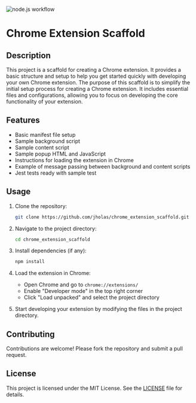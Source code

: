 ![node.js workflow](https://github.com/jholas/chrome_extension_scaffold/actions/workflows/node.js.yml/badge.svg)

# Chrome Extension Scaffold

## Description
This project is a scaffold for creating a Chrome extension. It provides a basic structure and setup to help you get started quickly with developing your own Chrome extension. The purpose of this scaffold is to simplify the initial setup process for creating a Chrome extension. It includes essential files and configurations, allowing you to focus on developing the core functionality of your extension.

## Features
- Basic manifest file setup
- Sample background script
- Sample content script
- Sample popup HTML and JavaScript
- Instructions for loading the extension in Chrome
- Example of message passing between background and content scripts
- Jest tests ready with sample test

## Usage
1. Clone the repository:
    ```sh
    git clone https://github.com/jholas/chrome_extension_scaffold.git
    ```
2. Navigate to the project directory:
    ```sh
    cd chrome_extension_scaffold
    ```
3. Install dependencies (if any):
    ```sh
    npm install
    ```
4. Load the extension in Chrome:
    - Open Chrome and go to `chrome://extensions/`
    - Enable "Developer mode" in the top right corner
    - Click "Load unpacked" and select the project directory

5. Start developing your extension by modifying the files in the project directory.

## Contributing
Contributions are welcome! Please fork the repository and submit a pull request.

## License
This project is licensed under the MIT License. See the [LICENSE](LICENSE) file for details.
